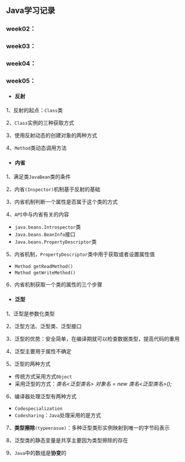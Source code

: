 ## Java学习记录

### week02：

### week03：

### week04：

### week05：

* #### 反射

1、反射的起点：`Class`类

2、`Class`实例的三种获取方式

3、使用反射动态的创建对象的两种方式

4、`Method`类动态调用方法

* #### 内省

1、满足类`JavaBean`类的条件

2、内省`(Inspector)`机制基于反射的基础

3、内省机制判断一个属性是否属于这个类的方式

4、`API`中与内省有关的内容

* `java.beans.Introspector`类
* `Java.beans.BeanInfo`接口
* `Java.beans.PropertyDescriptor`类

5、内省机制，`PropertyDescriptor`类中用于获取或者设置属性值

* `Method getReadMethod()`
* `Method getWriteMethod()`

6、内省机制获取一个类的属性的三个步骤

* #### 泛型

1、泛型是参数化类型

2、泛型方法、泛型类、泛型接口

3、泛型的优势：安全简单，在编译期就可以检查数据类型，提高代码的重用

4、泛型主要用于属性不确定

5、泛型的两种方式

* 传统方式采用方式`Object`
* 采用泛型的方式：*类名<泛型类名> 对象名 = new 类名<泛型类名>();*

6、编译器处理泛型有两种方式

* `Codespecialization`
* `Codesharing`：`Java`处理采用的是方式

7、**类型擦除**`(typeerasue)`：多种泛型类形实例映射到唯一的字节码表示

8、泛型类的静态变量是共享主要因为类型擦除的存在

9、`Java`中的数组是**协变**的

